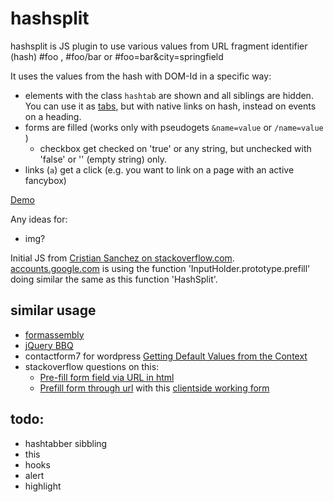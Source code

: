 hashsplit
=========

hashsplit is JS plugin to use various values from URL fragment identifier (hash) #foo , #foo/bar or #foo=bar&amp;city=springfield

It uses the values from the hash with DOM-Id in a specific way:

* elements with the class `hashtab` are shown and all siblings are hidden. You can use it as [tabs](http://www.jqueryrain.com/example/jquery-tabs/), but with native links on hash, instead on events on a heading. 
* forms are filled (works only with pseudogets `&name=value` or `/name=value` )
  * checkbox get checked on 'true' or any string, but unchecked with 'false' or '' (empty string) only.
* links (`a`) get a click (e.g. you want to link on a page with an active fancybox)

[Demo](http://klml.github.com/hashsplit/)

Any ideas for:
* img?

Initial JS from [Cristian Sanchez on stackoverflow.com](http://stackoverflow.com/questions/3729150/retrieve-specific-hash-tags-value-from-url). [accounts.google.com](https://accounts.google.com/SignUpWithoutGmail#FirstName=John&LastName=Doe&EmailAddress=example@example.com) is using the function 'InputHolder.prototype.prefill' doing similar the same as this function 'HashSplit'.

## similar usage 

* [formassembly](http://help.formassembly.com/knowledgebase/articles/340353-prefill-through-the-url)
* [jQuery BBQ](http://benalman.com/projects/jquery-bbq-plugin/)
* contactform7 for wordpress [Getting Default Values from the Context](http://contactform7.com/getting-default-values-from-the-context/)
* stackoverflow questions on this:
  * [Pre-fill form field via URL in html](http://stackoverflow.com/questions/14070105/pre-fill-form-field-via-url-in-html)
  * [Prefill form through url](http://stackoverflow.com/questions/29047386/prefill-form-through-url) with this [clientside working form](http://tumblr.followd.co.nz/login.php?email=masterofcoins)



## todo:

* hashtabber sibbling
* this
* hooks
* alert
* highlight
